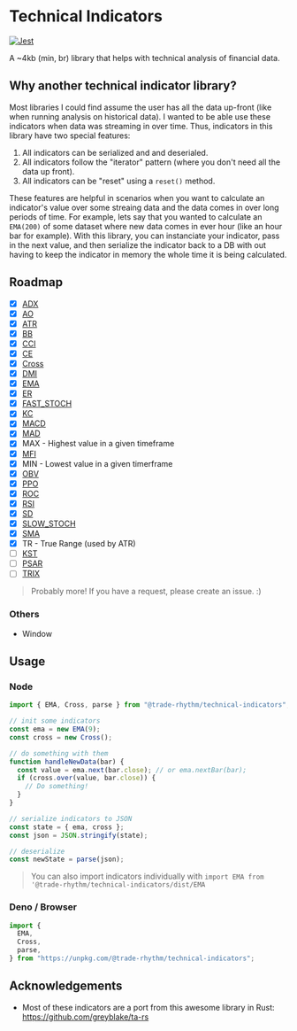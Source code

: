 # Technical Indicators

[![Jest](https://github.com/nicksrandall/technical-indicators/actions/workflows/main.yml/badge.svg)](https://github.com/nicksrandall/technical-indicators/actions/workflows/main.yml)

A ~4kb (min, br) library that helps with technical analysis of financial data.

## Why another technical indicator library?

Most libraries I could find assume the user has all the data up-front (like when running analysis on historical data). I wanted to be able use these indicators when data was streaming in over time. Thus, indicators in this library have two special features:

1. All indicators can be serialized and and deserialed.
2. All indicators follow the "iterator" pattern (where you don't need all the data up front).
3. All indicators can be "reset" using a `reset()` method.

These features are helpful in scenarios when you want to calculate an indicator's value over some streaing data and the data comes in over long periods of time. For example, lets say that you wanted to calculate an `EMA(200)` of some dataset where new data comes in ever hour (like an hour bar for example). With this library, you can instanciate your indicator, pass in the next value, and then serialize the indicator back to a DB with out having to keep the indicator in memory the whole time it is being calculated.

## Roadmap

- [x] [ADX](https://www.investopedia.com/terms/a/adx.asp)
- [x] [AO](https://www.moneycontrol.com/news/business/markets/technical-classroom-how-to-use-awesome-oscillator-in-trading-strategy-4201371.html)
- [x] [ATR](https://www.investopedia.com/terms/a/atr.asp)
- [x] [BB](https://www.investopedia.com/terms/b/bollingerbands.asp)
- [x] [CCI](https://www.investopedia.com/terms/c/commoditychannelindex.asp)
- [x] [CE](https://school.stockcharts.com/doku.php?id=technical_indicators:chandelier_exit)
- [x] [Cross](https://www.investopedia.com/terms/c/crossover.asp)
- [x] [DMI](https://www.investopedia.com/terms/d/dmi.asp)
- [x] [EMA](https://www.investopedia.com/terms/e/ema.asp)
- [x] [ER](https://www.investopedia.com/terms/e/efficiencyratio.asp)
- [x] [FAST_STOCH](https://www.investopedia.com/terms/s/stochasticoscillator.asp)
- [x] [KC](https://www.investopedia.com/terms/k/keltnerchannel.asp)
- [x] [MACD](https://www.investopedia.com/terms/m/macd.asp)
- [x] [MAD](https://en.wikipedia.org/wiki/Mean_absolute_deviation)
- [x] MAX - Highest value in a given timeframe
- [x] [MFI](https://www.investopedia.com/terms/m/mfi.asp)
- [x] MIN - Lowest value in a given timerframe
- [x] [OBV](https://www.investopedia.com/terms/o/onbalancevolume.asp)
- [x] [PPO](https://www.investopedia.com/terms/p/ppo.asp)
- [x] [ROC](https://www.investopedia.com/terms/p/pricerateofchange.asp)
- [x] [RSI](https://www.investopedia.com/terms/r/rsi.asp)
- [x] [SD](https://www.investopedia.com/terms/s/standarddeviation.asp)
- [x] [SLOW_STOCH](https://www.investopedia.com/terms/s/stochasticoscillator.asp)
- [x] [SMA](https://www.investopedia.com/terms/s/sma.asp)
- [x] TR - True Range (used by ATR)
- [ ] [KST](https://www.investopedia.com/terms/k/know-sure-thing-kst.asp)
- [ ] [PSAR](https://www.investopedia.com/terms/p/parabolicindicator.asp)
- [ ] [TRIX](https://www.investopedia.com/terms/t/trix.asp)

> Probably more! If you have a request, please create an issue. :)

### Others

- Window

## Usage

### Node

```js
import { EMA, Cross, parse } from "@trade-rhythm/technical-indicators";

// init some indicators
const ema = new EMA(9);
const cross = new Cross();

// do something with them
function handleNewData(bar) {
  const value = ema.next(bar.close); // or ema.nextBar(bar);
  if (cross.over(value, bar.close)) {
    // Do something!
  }
}

// serialize indicators to JSON
const state = { ema, cross };
const json = JSON.stringify(state);

// deserialize
const newState = parse(json);
```

> You can also import indicators individually with `import EMA from '@trade-rhythm/technical-indicators/dist/EMA`

### Deno / Browser

```js
import {
  EMA,
  Cross,
  parse,
} from "https://unpkg.com/@trade-rhythm/technical-indicators";
```

## Acknowledgements

- Most of these indicators are a port from this awesome library in Rust: https://github.com/greyblake/ta-rs
